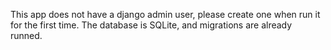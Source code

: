 This app does not have a django admin user, please create one when run it for the first time.
The database is SQLite, and migrations are already runned.
